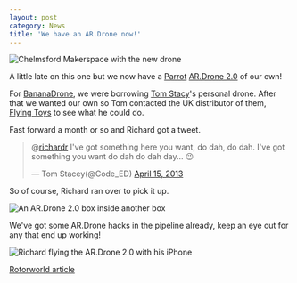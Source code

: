 ```yaml
---
layout: post
category: News
title: 'We have an AR.Drone now!'
---
```


![Chelmsford Makerspace with the new drone](img/drone-get.jpg)

A little late on this one but we now have a [Parrot](http://www.parrot.com/uk/) [AR.Drone 2.0](http://ardrone2.parrot.com/) of our own!  
<!--break-->

For [BananaDrone](Bett-and-BananaDrone.html), we were borrowing [Tom Stacy](https://twitter.com/Code_ED)'s personal drone. After that we wanted our own so Tom contacted the UK distributor of them, [Flying Toys](http://www.flyingtoys.com/) to see what he could do.

Fast forward a month or so and Richard got a tweet.

<blockquote class="twitter-tweet"><p>@<a href="https://twitter.com/richardr">richardr</a> I've got something here you want, do dah, do dah. I've got something you want do dah do dah day... 😉</p>&mdash; Tom Stacey(@Code_ED) <a href="https://twitter.com/Code_ED/status/323757455056179203">April 15, 2013</a></blockquote>
<script src="//platform.twitter.com/widgets.js" charset="utf-8"> </script>

So of course, Richard ran over to pick it up.

![An AR.Drone 2.0 box inside another box](img/ardrone-box.jpg)

We've got some AR.Drone hacks in the pipeline already, keep an eye out for any that end up working!

![Richard flying the AR.Drone 2.0 with his iPhone](img/richard-flying-drone.jpg)

[Rotorworld article](http://rotorworld.co.uk/chelmsford-makerspace-hacking-quadricopters/)
